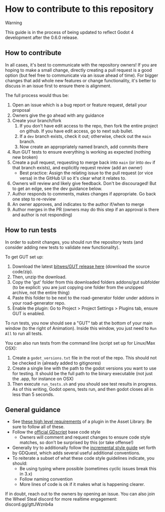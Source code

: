 # How to contribute to this repository

> [!WARNING]  
> This guide is in the process of being updated to reflect Godot 4 development after the 0.6.0 release.


## How to contribute

In all cases, it's best to communicate with the repository owners! If you are hoping to make a small change, directly creating a pull request is a good option (but feel free to communicate via an issue ahead of time). For bigger changes that add whole new features or change functionality, it's better to discuss in an issue first to ensure there is alignment. 

The full process would thus be:

1. Open an issue which is a bug report or feature request, detail your proposal
1. Owners give the go ahead with any guidance
1. Create your branch/fork
    1. If you don't have edit access to the repo, then fork the entire project on github. If you have edit access, go to next sub bullet.
    1. If a `dev` branch exists, check it out; otherwise, check out the `main` branch.
    1. Now create an appropriately named branch, add commits there
1. Run GUT tests to ensure everything is working as expected (nothing new broken)
1. Create a pull request, requesting to merge back into `main` (or into `dev` if that branch exists), and explicitly request review (add an owner)
    - Best practice: Assign the relating issue to the pull request (or vice versa) in the GitHub UI so it's clear what it relates to.
1. Owners will review and likely give feedback. Don't be discouraged! But to get an edge, see the dev guidance below.
1. Author responds to comments, makes changes if appropriate. Go back one step to re-review
1. An owner approves, and indicates to the author if/when to merge
1. Author merges in the PR (owners may do this step if an approval is there and author is not responding)

## How to run tests

In order to submit changes, you should run the repository tests (and consider adding new tests to validate new functionality). 

To get GUT set up:

1. Download the latest [bitwes/GUT release here](https://github.com/bitwes/Gut/releases/) (download the source code/zip).
1. Then, unzip the download.
1. Copy the 'gut' folder from this downloaded folders addons/gut subfolder (to be explicit: you are just copying one folder from the unzipped archive, not the entire thing)
1. Paste this folder to be next to the road-generator folder under addons in your road-generator repo.
1. Enable the plugin: Go to Project > Project Settings > Plugins tab, ensure GUT is enabled.

To run tests, you now should see a "GUT" tab at the bottom of your main window (to the right of Animation). Inside this window, you just need to `Run All` to run all tests.

You can also run tests from the command line (script set up for Linux/Max OSX):

1. Create a `godot_versions.txt` file in the root of the repo. This should not be checked in (already added to gitignores)
1. Create a single line with the path to the godot versions you want to use for testing. It should be the full path to the binary executable (not just the .app, for instance on OSX)
1. Then execute `run_tests.sh` and you should see test results in progress. As of this writing, Godot opens, tests run, and then godot closes all in less than 5 seconds.


## General guidance

- See [these high level requirements](https://docs.godotengine.org/en/stable/community/asset_library/submitting_to_assetlib.html) of a plugin in the Asset Library. Be sure to follow all of these.
- Follow the [official GDscript](https://docs.godotengine.org/en/stable/tutorials/scripting/gdscript/gdscript_styleguide.html) base code style
	- Owners will comment and request changes to ensure code style matches, so don't be surprised by this (or take offense!)
- Generally try to additionally follow the [incremental style guide](https://www.gdquest.com/docs/guidelines/best-practices/godot-gdscript/) set forth by GDQuest, which adds several useful additional conventions.
- To reiterate a subset of what these code style guidelines indicate, you should:
	- Be using typing where possible (sometimes cyclic issues break this in 3.x)
	- Follow naming convention
	- More lines of code is ok if it makes what is happening clearer.

If in doubt, reach out to the owners by opening an issue. You can also join the Wheel Steal discord for more realtime engagement: discord.gg/gttJWznb4a
